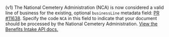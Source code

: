 (v1) The National Cemetery Administration (NCA) is now considered a valid line of business for the existing, optional `businessLine` metadata field: [PR #11638](https://github.com/department-of-veterans-affairs/vets-api/pull/11638). Specify the code `NCA` in this field to indicate that your document should be processed by the National Cemetery Administration. [View the Benefits Intake API docs.](https://developer.va.gov/explore/benefits/docs/benefits?version=current)
